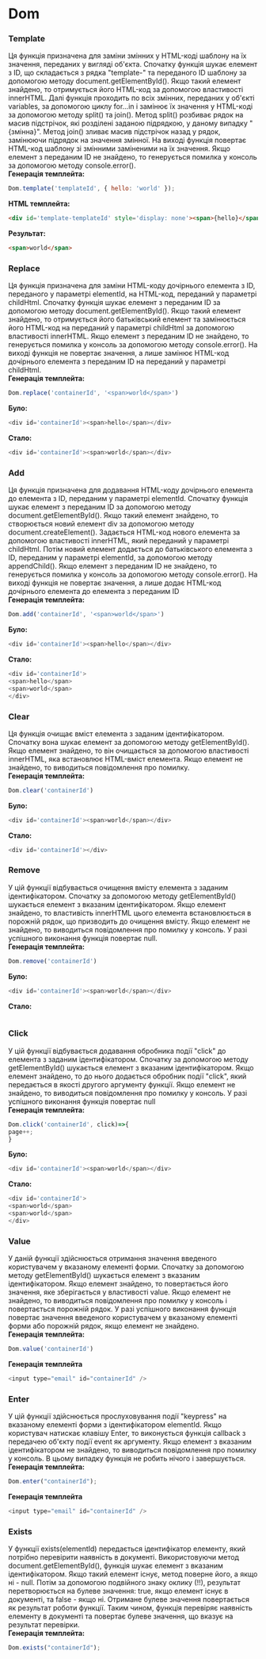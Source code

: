 # Dom
### Template <br>
Ця функція призначена для заміни змінних у HTML-коді шаблону на їх значення, переданих у вигляді об'єкта.
Спочатку функція шукає елемент з ID, що складається з рядка "template-" та переданого ID шаблону за допомогою методу document.getElementById(). Якщо такий елемент знайдено, то отримується його HTML-код за допомогою властивості innerHTML.
Далі функція проходить по всіх змінних, переданих у об'єкті variables, за допомогою циклу for...in і замінює їх значення у HTML-коді за допомогою методу split() та join(). Метод split() розбиває рядок на масив підстрічок, які розділені заданою підрядкою, у даному випадку "{змінна}". Метод join() зливає масив підстрічок назад у рядок, замінюючи підрядок на значення змінної.
На виході функція повертає HTML-код шаблону зі змінними заміненими на їх значення.
Якщо елемент з переданим ID не знайдено, то генерується помилка у консоль за допомогою методу console.error().<br>
**Генерація темплейта:**
```javascript
Dom.template('templateId', { hello: 'world' }); 
```
**HTML темплейта:**
```html
<div id='template-templateId' style='display: none'><span>{hello}</span></div>
```

**Результат:**<br>
```html
<span>world</span>
```
### Replace <br>
Ця функція призначена для заміни HTML-коду дочірнього елемента з ID, переданого у параметрі elementId, на HTML-код, переданий у параметрі childHtml. 
Спочатку функція шукає елемент з переданим ID за допомогою методу document.getElementById(). Якщо такий елемент знайдено, то отримується його батьківський елемент та замінюється його HTML-код на переданий у параметрі childHtml за допомогою властивості innerHTML. 
Якщо елемент з переданим ID не знайдено, то генерується помилка у консоль за допомогою методу console.error(). 
На виході функція не повертає значення, а лише замінює HTML-код дочірнього елемента з переданим ID на переданий у параметрі childHtml.<br>
**Генерація темплейта:**
```javascript
Dom.replace('containerId', '<span>world</span>')
```
**Було:**
```javascript
<div id='containerId'><span>hello</span></div>
```
**Стало:**
```javascript
<div id='containerId'><span>world</span></div>
```
### Add <br>
Ця функція призначена для додавання HTML-коду дочірнього елемента до елемента з ID, переданим у параметрі elementId. 
Спочатку функція шукає елемент з переданим ID за допомогою методу document.getElementById(). Якщо такий елемент знайдено, то створюється новий елемент div за допомогою методу document.createElement(). Задається HTML-код нового елемента за допомогою властивості innerHTML, який переданий у параметрі childHtml. 
Потім новий елемент додається до батьківського елемента з ID, переданим у параметрі elementId, за допомогою методу appendChild(). 
Якщо елемент з переданим ID не знайдено, то генерується помилка у консоль за допомогою методу console.error(). 
На виході функція не повертає значення, а лише додає HTML-код дочірнього елемента до елемента з переданим ID <br>
**Генерація темплейта:**
```javascript
Dom.add('containerId', '<span>world</span>')
```
**Було:**
```javascript
<div id='containerId'><span>hello</span></div>
```
**Стало:**
```javascript
<div id='containerId'>
<span>hello</span>
<span>world</span>
</div>
```
### Clear <br>
Ця функція очищає вміст елемента з заданим ідентифікатором. Спочатку вона шукає елемент за допомогою методу getElementById(). Якщо елемент знайдено, то він очищається за допомогою властивості innerHTML, яка встановлює HTML-вміст елемента. Якщо елемент не знайдено, то виводиться повідомлення про помилку. <br>
**Генерація темплейта:**
```javascript
Dom.clear('containerId')
```
**Було:**
```javascript
<div id='containerId'><span>world</span></div>
```
**Стало:**
```javascript
<div id='containerId'></div>
```
### Remove <br>
У цій функції відбувається очищення вмісту елемента з заданим ідентифікатором. Спочатку за допомогою методу getElementById() шукається елемент з вказаним ідентифікатором. Якщо елемент знайдено, то властивість innerHTML цього елемента встановлюється в порожній рядок, що призводить до очищення вмісту. Якщо елемент не знайдено, то виводиться повідомлення про помилку у консоль. У разі успішного виконання функція повертає null. <br>
**Генерація темплейта:**
```javascript
Dom.remove('containerId')
```
**Було:**
```javascript
<div id='containerId'><span>world</span></div>
```
**Стало:**
```javascript

```
### Click <br>
У цій функції відбувається додавання обробника події "click" до елемента з заданим ідентифікатором. Спочатку за допомогою методу getElementById() шукається елемент з вказаним ідентифікатором. Якщо елемент знайдено, то до нього додається обробник події "click", який передається в якості другого аргументу функції. Якщо елемент не знайдено, то виводиться повідомлення про помилку у консоль. У разі успішного виконання функція повертає null <br>
**Генерація темплейта:**
```javascript
Dom.click('containerId', click)=>{
page++;
}
```
**Було:**
```javascript
<div id='containerId'><span>world</span></div>
```
**Стало:**
```javascript
<div id='containerId'>
<span>world</span>
<span>world</span>
</div>
```
### Value <br>
У даній функції здійснюється отримання значення введеного користувачем у вказаному елементі форми. Спочатку за допомогою методу getElementById() шукається елемент з вказаним ідентифікатором. Якщо елемент знайдено, то повертається його значення, яке зберігається у властивості value. Якщо елемент не знайдено, то виводиться повідомлення про помилку у консоль і повертається порожній рядок. У разі успішного виконання функція повертає значення введеного користувачем у вказаному елементі форми або порожній рядок, якщо елемент не знайдено. <br>
**Генерація темплейта:**
```javascript
Dom.value('containerId')
```
**Генерація темплейта**
```javascript
<input type="email" id="containerId" />
```
### Enter <br>
У цій функції здійснюється прослуховування події "keypress" на вказаному елементі форми з ідентифікатором elementId. Якщо користувач натискає клавішу Enter, то виконується функція callback з передачею об'єкту події event як аргументу. Якщо елемент з вказаним ідентифікатором не знайдено, то виводиться повідомлення про помилку у консоль. В цьому випадку функція не робить нічого і завершується. <br>
**Генерація темплейта:**
```javascript
Dom.enter("containerId");
```
**Генерація темплейта**
```javascript
<input type="email" id="containerId" />
```
### Exists <br>
У функції exists(elementId) передається ідентифікатор елементу, який потрібно перевірити наявність в документі. Використовуючи метод document.getElementById(), функція шукає елемент з вказаним ідентифікатором. Якщо такий елемент існує, метод поверне його, а якщо ні - null. Потім за допомогою подвійного знаку оклику (!!), результат перетворюється на булеве значення: true, якщо елемент існує в документі, та false - якщо ні. Отримане булеве значення повертається як результат роботи функції. Таким чином, функція перевіряє наявність елементу в документі та повертає булеве значення, що вказує на результат перевірки. <br>
**Генерація темплейта:**
```javascript
Dom.exists("containerId");
```
